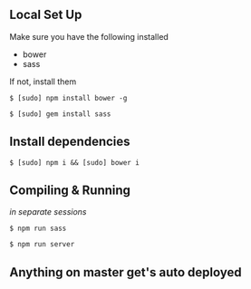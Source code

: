 ## Local Set Up
Make sure you have the following installed

* bower
* sass

If not, install them

`$ [sudo] npm install bower -g`

`$ [sudo] gem install sass`

## Install dependencies
`$ [sudo] npm i && [sudo] bower i`

## Compiling & Running

*in separate sessions*

`$ npm run sass`

`$ npm run server`


## Anything on master get's auto deployed